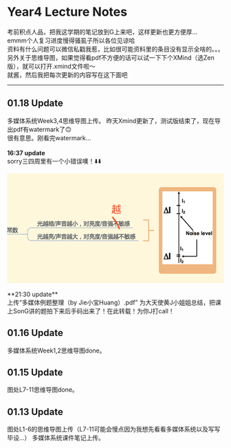 # Year4 Lecture Notes
考前积点人品，把我这学期的笔记放到G上来吧，这样更新也更方便厚...<br>
emmm个人复习进度慢得骚虱子所以各位见谅哈<br>
资料有什么问题可以微信私戳我惹，比如很可能资料里的条目没有显示全啥的。。。<br>
另外关于思维导图，如果觉得看pdf不方便的话可以试一下下个XMind（选Zen版），就可以打开.xmind文件啦～<br>
就酱，然后我把每次更新的内容写在这下面吧<br>

-----
## 01.18 Update
多媒体系统Week3,4思维导图上传。
昨天Xmind更新了，测试版结束了，现在导出pdf有watermark了🙃<br>
很有意思。刚看完watermark...<br>
<br>
**16:37 update**
<br>sorry三四周里有一个小错误噢！⬇️⬇️
<div><img src="0118update01.png" width = "524" height = "256" align=center /><div/>
<br>
**21:30 update**
<br>上传“多媒体例题整理（by Jie小宝Huang）.pdf” 为大天使黄J小姐姐总结，把课上SonG讲的题拍下来后手码出来了！在此转载！为你J打call！

## 01.16 Update
多媒体系统Week1,2思维导图done。

## 01.15 Update
图处L7-11思维导图done。

## 01.13 Update
图处L1-6的思维导图上传（L7-11可能会慢点因为我想先看看多媒体系统以及写写毕设...）
多媒体系统课件笔记上传。
